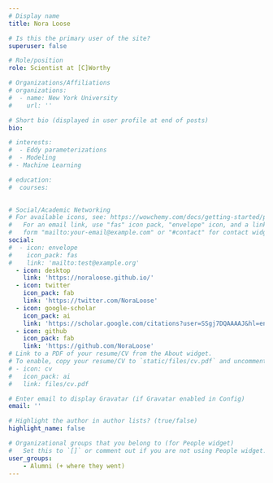 ```yaml
---
# Display name
title: Nora Loose

# Is this the primary user of the site?
superuser: false

# Role/position
role: Scientist at [C]Worthy

# Organizations/Affiliations
# organizations:
#  - name: New York University
#    url: ''

# Short bio (displayed in user profile at end of posts)
bio: 

# interests:
#  - Eddy parameterizations
#  - Modeling
# - Machine Learning

# education:
#  courses:
    

# Social/Academic Networking
# For available icons, see: https://wowchemy.com/docs/getting-started/page-builder/#icons
#   For an email link, use "fas" icon pack, "envelope" icon, and a link in the
#   form "mailto:your-email@example.com" or "#contact" for contact widget.
social:
#  - icon: envelope
#    icon_pack: fas
#    link: 'mailto:test@example.org'
  - icon: desktop
    link: 'https://noraloose.github.io/'
  - icon: twitter
    icon_pack: fab
    link: 'https://twitter.com/NoraLoose'
  - icon: google-scholar
    icon_pack: ai
    link: 'https://scholar.google.com/citations?user=SSgj7DQAAAAJ&hl=en&oi=ao'
  - icon: github
    icon_pack: fab
    link: 'https://github.com/NoraLoose'
# Link to a PDF of your resume/CV from the About widget.
# To enable, copy your resume/CV to `static/files/cv.pdf` and uncomment the lines below.
# - icon: cv
#   icon_pack: ai
#   link: files/cv.pdf

# Enter email to display Gravatar (if Gravatar enabled in Config)
email: ''

# Highlight the author in author lists? (true/false)
highlight_name: false

# Organizational groups that you belong to (for People widget)
#   Set this to `[]` or comment out if you are not using People widget.
user_groups:
    - Alumni (+ where they went)
---
```


